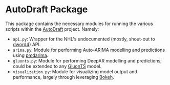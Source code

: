 # AutoDraft Package
This package contains the necessary modules for running the various scripts within the [AutoDraft](https://github.com/j4th/AutoDraft) project. Namely:
 - `api.py`: Wrapper for the NHL's undocumented (mostly, shout-out to [dword4](https://gitlab.com/dword4/nhlapi)) API.
 - `arima.py`: Module for performing Auto-ARIMA modelling and predictions using [pmdarima](https://www.alkaline-ml.com/pmdarima/).
 - `gluonts.py`: Module for performing DeepAR modelling and predictions; could be extended to any [GluonTS](https://gluon-ts.mxnet.io/) model.
 - `visualization.py`: Module for visualizing model output and performance, largely through leveraging [Bokeh](https://bokeh.pydata.org/en/latest/index.html).